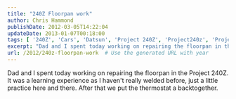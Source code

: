```yaml
---
title: "240Z Floorpan work"
author: Chris Hammond
publishDate: 2012-03-05T14:22:04
updateDate: 2013-01-07T00:18:00
tags: [ '240Z', 'Cars', 'Datsun', 'Project 240Z', 'Project240z', 'Project240Zcom' ]
excerpt: "Dad and I spent today working on repairing the floorpan in the Project 240Z. It was a learning experience as I haven't really welded before, just a little practice here and there. After that we put the thermostat a backtogether."
url: /2012/240z-floorpan-work  # Use the generated URL with year
---
```

<p>Dad and I spent today working on repairing the floorpan in the Project 240Z. It was a learning experience as I haven't really welded before, just a little practice here and there. After that we put the thermostat a backtogether.</p> <object width="425" height="350"><param name="movie" value="https://www.youtube.com/v/OdNaHEqvKno"></param><embed src="https://www.youtube.com/v/OdNaHEqvKno" type="application/x-shockwave-flash" width="425" height="350"></embed></object>
